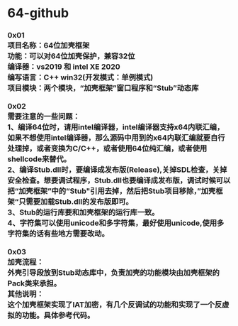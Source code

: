 # 64-github
<h3>
0x01<br>
项目名称：64位加壳框架<br>
功能：可以对64位加壳保护，兼容32位<br>
编译器：vs2019 和 intel XE 2020<br>
编写语言：C++ win32(开发模式：单例模式)<br>
项目模块：两个模块，“加壳框架”窗口程序和“Stub”动态库<br>
<br>
0x02<br>
需要注意的一些问题：<br>
1、编译64位时，请用intel编译器，intel编译器支持x64内联汇编，如果不想使用intel编译器，那么源码中用到的x64内联汇编就要自行处理掉，或者变换为C/C++，或者使用64位纯汇编，或者使用shellcode来替代。<br>
2、编译Stub.dll时，要编译成发布版(Release),关掉SDL检查，关掉安全检查。想要调试程序，Stub.dll也要编译成发布版，调试时候可以把“加壳框架”中的“Stub"引用去掉，然后把Stub项目移除，”加壳框架“只需要加载Stub.dll的发布版即可。<br>
3、Stub的运行库要和加壳框架的运行库一致。<br>
4、字符集可以使用unicode和多字符集，最好使用unicode,使用多字符集的话有些地方需要改动。<br>
<br>
0x03<br>
加壳流程：<br>
外壳引导段放到Stub动态库中，负责加壳的功能模块由加壳框架的Pack类来承担。<br>
其他说明：<br>
这个加壳框架实现了IAT加密，有几个反调试的功能和实现了一个反虚拟的功能。具体参考代码。<br>






